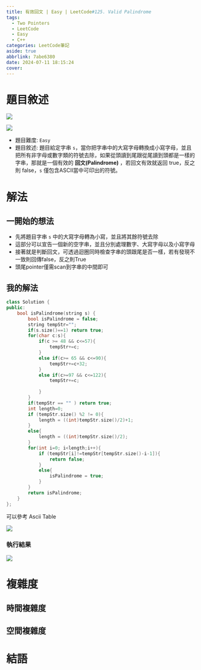 ```yaml
---
title: 有效回文 | Easy | LeetCode#125. Valid Palindrome
tags:
  - Two Pointers
  - LeetCode
  - Easy
  - C++
categories: LeetCode筆記
aside: true
abbrlink: 7abe6380
date: 2024-07-11 18:15:24
cover:
---
```


# 題目敘述

![](/img/LeetCode/125/question.jpeg)

![](/img/LeetCode/125/question2.jpeg)

- 題目難度: `Easy`
- 題目敘述: 題目給定字串 `s`，當你把字串中的大寫字母轉換成小寫字母，並且把所有非字母或數字類的符號去除，如果從頭讀到尾跟從尾讀到頭都是一樣的字串，那就是一個有效的 **回文(Palindrome)** ，若回文有效就返回 true，反之則 false，`s` 僅包含ASCII當中可印出的符號。


# 解法

## 一開始的想法

- 先將題目字串 `s` 中的大寫字母轉為小寫，並且將其餘符號去除
- 這部分可以宣告一個新的空字串，並且分別處理數字、大寫字母以及小寫字母
- 接著就是判斷回文，可透過迴圈同時檢查字串的頭跟尾是否一樣，若有發現不一致則回傳false，反之則True
- 頭尾pointer僅需scan到字串的中間即可

## 我的解法

```cpp
class Solution {
public:
    bool isPalindrome(string s) {
        bool isPalindrome = false;
        string tempStr="";
        if(s.size()==1) return true;
        for(char c:s){
            if(c >= 48 && c<=57){
                tempStr+=c;
            }
            else if(c>= 65 && c<=90){
                tempStr+=c+32;
            }
            else if(c>=97 && c<=122){
                tempStr+=c;
                
            }
        }
        if(tempStr == "" ) return true;
        int length=0;
        if (tempStr.size() %2 != 0){
            length = ((int)tempStr.size()/2)+1;
        }
        else{
            length = ((int)tempStr.size()/2);
        }
        for(int i=0; i<length;i++){
            if (tempStr[i]!=tempStr[tempStr.size()-i-1]){
                return false;
            }
            else{
                isPalindrome = true;
            }
        }
        return isPalindrome;
    }
};
```

可以參考 Ascii Table

![](/img/LeetCode/125/ascii.png)


### 執行結果
![](/img/LeetCode/125/result.jpeg)


# 複雜度

## 時間複雜度

## 空間複雜度


# 結語